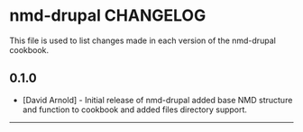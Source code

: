 nmd-drupal CHANGELOG
====================

This file is used to list changes made in each version of the nmd-drupal cookbook.

0.1.0
-----
- [David Arnold] - Initial release of nmd-drupal added base NMD structure and function to cookbook and added files directory support.

- - -

